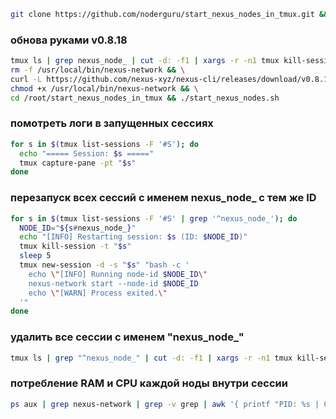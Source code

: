 ```bash
git clone https://github.com/noderguru/start_nexus_nodes_in_tmux.git && cd start_nexus_nodes_in_tmux && chmod +x start_nexus_nodes.sh && nano nodes_cli.txt && ./start_nexus_nodes.sh
```
### обнова руками v0.8.18
```bash
tmux ls | grep nexus_node_ | cut -d: -f1 | xargs -r -n1 tmux kill-session -t && \
rm -f /usr/local/bin/nexus-network && \
curl -L https://github.com/nexus-xyz/nexus-cli/releases/download/v0.8.18/nexus-network-linux-x86_64 -o /usr/local/bin/nexus-network && \
chmod +x /usr/local/bin/nexus-network && \
cd /root/start_nexus_nodes_in_tmux && ./start_nexus_nodes.sh
```
### помотреть логи в запущенных сессиях 
```bash
for s in $(tmux list-sessions -F '#S'); do
  echo "===== Session: $s ====="
  tmux capture-pane -pt "$s"
done
```
### перезапуск всех сессий с именем nexus_node_  с тем же ID
```bash
for s in $(tmux list-sessions -F '#S' | grep '^nexus_node_'); do
  NODE_ID="${s#nexus_node_}"
  echo "[INFO] Restarting session: $s (ID: $NODE_ID)"
  tmux kill-session -t "$s"
  sleep 5
  tmux new-session -d -s "$s" "bash -c '
    echo \"[INFO] Running node-id $NODE_ID\"
    nexus-network start --node-id $NODE_ID
    echo \"[WARN] Process exited.\"
  '"
done
```
### удалить все сессии с именем "nexus_node_"
```bash
tmux ls | grep "^nexus_node_" | cut -d: -f1 | xargs -r -n1 tmux kill-session -t
```
### потребление RAM и CPU каждой ноды внутри сессии
```bash
ps aux | grep nexus-network | grep -v grep | awk '{ printf "PID: %s | CPU: %s%% | RAM: %.2f GB | CMD: ", $2, $3, $6/1024/1024; for(i=11;i<=NF;++i) printf "%s ", $i; print "" }'
```



